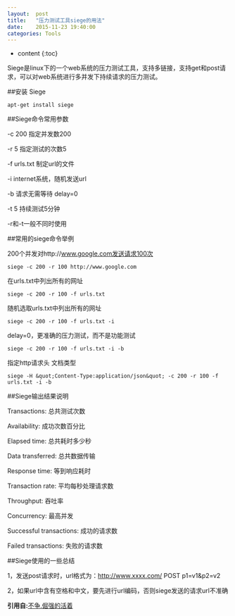 ```yaml
---
layout:  post
title:   "压力测试工具siege的用法"
date:    2015-11-23 19:40:00
categories: Tools
---
```

* content
{:toc}

Siege是linux下的一个web系统的压力测试工具，支持多链接，支持get和post请求，可以对web系统进行多并发下持续请求的压力测试。

##安装 Siege

    apt-get install siege 
    
##Siege命令常用参数

-c 200 指定并发数200

-r 5 指定测试的次数5

-f urls.txt 制定url的文件

-i internet系统，随机发送url

-b 请求无需等待 delay=0

-t 5 持续测试5分钟

-r和-t一般不同时使用

##常用的siege命令举例

200个并发对http://www.google.com发送请求100次

    siege -c 200 -r 100 http://www.google.com

在urls.txt中列出所有的网址

    siege -c 200 -r 100 -f urls.txt

随机选取urls.txt中列出所有的网址

    siege -c 200 -r 100 -f urls.txt -i

delay=0，更准确的压力测试，而不是功能测试

    siege -c 200 -r 100 -f urls.txt -i -b

指定http请求头 文档类型

    siege -H &quot;Content-Type:application/json&quot; -c 200 -r 100 -f urls.txt -i -b

##Siege输出结果说明

Transactions: 总共测试次数

Availability: 成功次数百分比

Elapsed time: 总共耗时多少秒

Data transferred: 总共数据传输

Response time: 等到响应耗时

Transaction rate: 平均每秒处理请求数

Throughput: 吞吐率

Concurrency: 最高并发

Successful transactions: 成功的请求数

Failed transactions: 失败的请求数

##Siege使用的一些总结

1，发送post请求时，url格式为：http://www.xxxx.com/ POST p1=v1&p2=v2

2，如果url中含有空格和中文，要先进行url编码，否则siege发送的请求url不准确

**引用自:**[不争.倔强的活着](http://buzheng.org/blog/usage-of-siege.html)